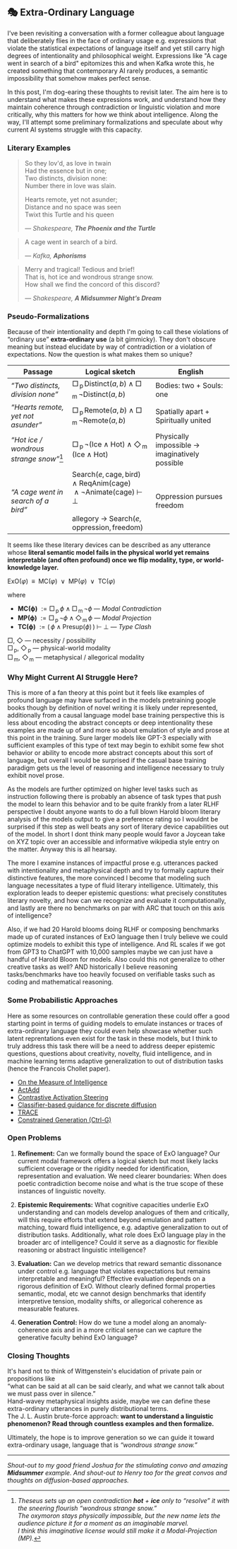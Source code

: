 ## 🎭 Extra-Ordinary Language

I’ve been revisiting a conversation with a former colleague about language that deliberately flies in the face of ordinary usage e.g. expressions that violate the statistical expectations of language itself and yet still carry high degrees of intentionality and philosophical weight. Expressions like "A cage went in search of a bird" epitomizes this and when Kafka wrote this, he created something that contemporary AI rarely produces, a semantic impossibility that somehow makes perfect sense. 

<!-- I call this phenomenon **extra-ordinary language**. -->

In this post, I'm dog-earing these thoughts to revisit later. The aim here is to understand what makes these expressions work, and understand how they maintain coherence through contradiction or linguistic violation and more critically, why this matters for how we think about intelligence. Along the way, I'll attempt some preliminary formalizations and speculate about why current AI systems struggle with this capacity.

<!-- In this post, I'm dog-earing these thoughts to revisit later. The aim here is to examine these linguistic anomalies more closely and ask a question that's been nagging at me: if this type of expression represents a distinct form of intelligence, why don't we have any benchmarks for it? -->

### Literary Examples

> So they lov'd, as love in twain  
> Had the essence but in one;  
> Two distincts, division none:  
> Number there in love was slain.  
>   
> Hearts remote, yet not asunder;  
> Distance and no space was seen  
> Twixt this Turtle and his queen  
>   
> — *Shakespeare, **The Phoenix and the Turtle***

> A cage went in search of a bird.  
>   
> — *Kafka, **Aphorisms***

> Merry and tragical! Tedious and brief!  
> That is, hot ice and wondrous strange snow.  
> How shall we find the concord of this discord?  
>   
> — *Shakespeare, **A Midsummer Night’s Dream***

### Pseudo-Formalizations

Because of their intentionality and depth I'm going to call these violations of “ordinary use” **extra-ordinary use** (a bit gimmicky). They don't obscure meaning but instead elucidate by way of contradiction or a violation of expectations. Now the question is what makes them so unique?

| Passage | Logical sketch | English |
|---------|---------------|---------|
| *“Two distincts, division none”* | $\Box_{\,\mathrm{p}}\,\text{Distinct}(a,b) \;\land\; \Box_{\,\mathrm{m}}\,\lnot\text{Distinct}(a,b)$ | $\text{Bodies: two + Souls: one}$ |
| *“Hearts remote, yet not asunder”* | $\Box_{\,\mathrm{p}}\,\text{Remote}(a,b) \;\land\; \Box_{\,\mathrm{m}}\,\lnot\text{Remote}(a,b)$ | $\text{Spatially apart + Spiritually united}$ |
| *“Hot ice / wondrous strange snow”*[^1] | $\Box_{\,\mathrm{p}}\,\lnot(\text{Ice}\land\text{Hot}) \;\land\; \Diamond_{\,\mathrm{m}}\,(\text{Ice}\land\text{Hot})$ | $\text{Physically impossible → imaginatively possible}$ |
| *“A cage went in search of a bird”* | $\text{Search}(e,\text{cage},\text{bird}) \;\land\; \text{ReqAnim}(\text{cage})$<br> $\;\land\; \lnot\text{Animate}(\text{cage}) \;\vdash\; \bot$<br><br>$\text{allegory} \;\to\; \text{Search}(e,\text{oppression},\text{freedom})$ | $\text{Oppression pursues freedom}$ |


It seems like these literary devices can be described as any utterance whose **literal semantic model fails in the physical world yet remains interpretable (and often profound) once we flip modality, type, or world-knowledge layer.**

ExO($\varphi$) $\;\equiv\;$ MC($\varphi$) $\;\lor\;$ MP($\varphi$) $\;\lor\;$ TC($\varphi$)

where  

* **MC(ϕ)** $:= \Box_{\,\mathrm{p}}\,ϕ \;\land\; \Box_{\,\mathrm{m}}\,\lnot ϕ$ — *Modal Contradiction*  
* **MP(ϕ)** $:= \Box_{\,\mathrm{p}}\,\lnot ϕ \;\land\; \Diamond_{\,\mathrm{m}}\,ϕ$ — *Modal Projection*  
* **TC(ϕ)** $:= (\,ϕ \land \text{Presup}(ϕ)\,) \;\vdash\; \bot$ — *Type Clash*

$\Box$, $\Diamond$ — necessity / possibility  
$\Box_{\,\mathrm{p}}$, $\Diamond_{\,\mathrm{p}}$ — physical-world modality  
$\Box_{\,\mathrm{m}}$, $\Diamond_{\,\mathrm{m}}$ — metaphysical / allegorical modality

### Why Might Current AI Struggle Here?
This is more of a fan theory at this point but it feels like examples of profound language may have surfaced in the models pretraining google books though by definition of novel writing it is likely under represented, additionally from a causal language model base training perspective this is less about encoding the abstract concepts or deep intentionality these examples are made up of and more so about emulation of style and prose at this point in the training. Sure larger models like GPT-3 especially with sufficient examples of this type of text may begin to exhibit some few shot behavior or ability to encode more abstract concepts about this sort of language, but overall I would be surprised if the casual base training paradigm gets us the level of reasoning and intelligence necessary to truly exhibit novel prose. 

As the models are further optimized on higher level tasks such as instruction following there is probably an absence of task types that push the model to learn this behavior and to be quite frankly from a later RLHF perspective I doubt anyone wants to do a full blown Harold bloom literary analysis of the models output to give a preference rating so I wouldnt be surprised if this step as well beats any sort of literary device capabilities out of the model. In short I dont think many people would favor a Joycean take on XYZ topic over an accessible and informative wikipedia style entry on the matter. Anyway this is all hearsay. 

The more I examine instances of impactful prose e.g. utterances packed with intentionality and metaphysical depth and try to formally capture their distinctive features, the more convinced I become that modeling such language necessitates a type of fluid literary intelligence. Ultimately, this exploration leads to deeper epistemic questions: what precisely constitutes literary novelty, and how can we recognize and evaluate it computationally, and lastly are there no benchmarks on par with ARC that touch on this axis of intelligence? 

Also, if we had 20 Harold blooms doing RLHF or composing benchmarks made up of curated instances of ExO language then I truly believe we could optimize models to exhibit this type of intelligence. And RL scales if we got from GPT3 to ChatGPT with 10,000 samples maybe we can just have a handful of Harold Bloom for models. Also could this not generalize to other creative tasks as well? AND historically I believe reasoning tasks/benchmarks have too heavily focused on verifiable tasks such as coding and mathematical reasoning. 

### Some Probabilistic Approaches

Here as some resources on controllable generation these could offer a good starting point in terms of guiding models to emulate instances or traces of extra-ordinary language they could even help showcase whether such latent reprentations even exist for the task in these models, but I think to truly address this task there will be a need to address deeper epistemic questions, questions about creativity, novelty, fluid intelligence, and in machine learning terms adaptive generalization to out of distribution tasks (hence the Francois Chollet paper). 

- [On the Measure of Intelligence](https://arxiv.org/abs/1911.01547)
- [ActAdd](https://arxiv.org/pdf/2308.10248)  
- [Contrastive Activation Steering](https://arxiv.org/pdf/2312.06681)  
- [Classifier-based guidance for discrete diffusion](https://arxiv.org/pdf/2412.10193)  
- [TRACE](https://arxiv.org/pdf/2504.18535)  
- [Constrained Generation (Ctrl-G)](https://arxiv.org/pdf/2406.13892)  


### Open Problems

1. **Refinement:** Can we formally bound the space of ExO language? Our current modal framework offers a logical sketch but most likely lacks sufficient coverage or the rigidity needed for identification, representation and evaluation. We need clearer boundaries: When does poetic contradiction become noise and what is the true scope of these instances of linguistic novelty. 

2. **Epistemic Requirements:** What cognitive capacities underlie ExO understanding and can models develop analogues of them and critically, will this require efforts that extend beyond emulation and pattern matching, toward fluid intelligence, e.g. adaptive generalization to out of distribution tasks. Additionally, what role does ExO language play in the broader arc of intelligence? Could it serve as a diagnostic for flexible reasoning or abstract linguistic intelligence?

3. **Evaluation:** Can we develop metrics that reward semantic dissonance under control e.g. language that violates expectations but remains interpretable and meaningful? Effective evaluation depends on a rigorous definition of ExO. Without clearly defined formal properties semantic, modal, etc we cannot design benchmarks that identify interpretive tension, modality shifts, or allegorical coherence as measurable features. 

4. **Generation Control:** How do we tune a model along an anomaly-coherence axis and in a more critical sense can we capture the generative faculty behind ExO language?


### Closing Thoughts

It's hard not to think of Wittgenstein's elucidation of private pain or propositions like  
“what can be said at all can be said clearly, and what we cannot talk about we must pass over in silence.”  
Hand-wavey metaphysical insights aside, maybe we can define these extra-ordinary utterances in purely distributional terms.  
The J. L. Austin brute-force approach: **want to understand a linguistic phenomenon? Read through countless examples and then formalize.**

Ultimately, the hope is to improve generation so we can guide it toward extra-ordinary usage, language that is *“wondrous strange snow.”*

---

[^1]: *Theseus sets up an open contradiction **hot** + **ice** only to “resolve” it with the sneering flourish “wondrous strange snow.”  
      The oxymoron stays physically impossible, but the new name lets the audience picture it for a moment as an imaginable marvel.  
      I think this imaginative license would still make it a Modal-Projection (MP).*

*Shout-out to my good friend Joshua for the stimulating convo and amazing **Midsummer** example. And shout-out to Henry too for the great convos and thoughts on diffusion-based approaches.*
